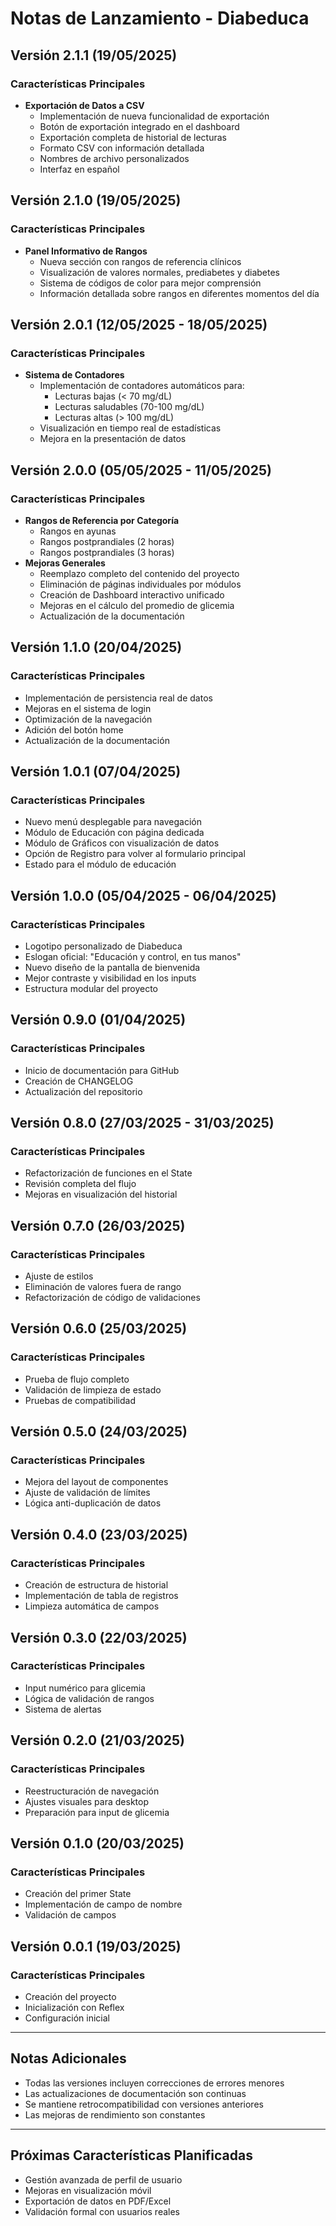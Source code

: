 # Notas de Lanzamiento - Diabeduca

## Versión 2.1.1 (19/05/2025)
### Características Principales
- **Exportación de Datos a CSV**
  - Implementación de nueva funcionalidad de exportación
  - Botón de exportación integrado en el dashboard
  - Exportación completa de historial de lecturas
  - Formato CSV con información detallada
  - Nombres de archivo personalizados
  - Interfaz en español

## Versión 2.1.0 (19/05/2025)
### Características Principales
- **Panel Informativo de Rangos**
  - Nueva sección con rangos de referencia clínicos
  - Visualización de valores normales, prediabetes y diabetes
  - Sistema de códigos de color para mejor comprensión
  - Información detallada sobre rangos en diferentes momentos del día

## Versión 2.0.1 (12/05/2025 - 18/05/2025)
### Características Principales
- **Sistema de Contadores**
  - Implementación de contadores automáticos para:
    - Lecturas bajas (< 70 mg/dL)
    - Lecturas saludables (70-100 mg/dL)
    - Lecturas altas (> 100 mg/dL)
  - Visualización en tiempo real de estadísticas
  - Mejora en la presentación de datos

## Versión 2.0.0 (05/05/2025 - 11/05/2025)
### Características Principales
- **Rangos de Referencia por Categoría**
  - Rangos en ayunas
  - Rangos postprandiales (2 horas)
  - Rangos postprandiales (3 horas)
- **Mejoras Generales**
  - Reemplazo completo del contenido del proyecto
  - Eliminación de páginas individuales por módulos
  - Creación de Dashboard interactivo unificado
  - Mejoras en el cálculo del promedio de glicemia
  - Actualización de la documentación

## Versión 1.1.0 (20/04/2025)
### Características Principales
- Implementación de persistencia real de datos
- Mejoras en el sistema de login
- Optimización de la navegación
- Adición del botón home
- Actualización de la documentación

## Versión 1.0.1 (07/04/2025)
### Características Principales
- Nuevo menú desplegable para navegación
- Módulo de Educación con página dedicada
- Módulo de Gráficos con visualización de datos
- Opción de Registro para volver al formulario principal
- Estado para el módulo de educación

## Versión 1.0.0 (05/04/2025 - 06/04/2025)
### Características Principales
- Logotipo personalizado de Diabeduca
- Eslogan oficial: "Educación y control, en tus manos"
- Nuevo diseño de la pantalla de bienvenida
- Mejor contraste y visibilidad en los inputs
- Estructura modular del proyecto

## Versión 0.9.0 (01/04/2025)
### Características Principales
- Inicio de documentación para GitHub
- Creación de CHANGELOG
- Actualización del repositorio

## Versión 0.8.0 (27/03/2025 - 31/03/2025)
### Características Principales
- Refactorización de funciones en el State
- Revisión completa del flujo
- Mejoras en visualización del historial

## Versión 0.7.0 (26/03/2025)
### Características Principales
- Ajuste de estilos
- Eliminación de valores fuera de rango
- Refactorización de código de validaciones

## Versión 0.6.0 (25/03/2025)
### Características Principales
- Prueba de flujo completo
- Validación de limpieza de estado
- Pruebas de compatibilidad

## Versión 0.5.0 (24/03/2025)
### Características Principales
- Mejora del layout de componentes
- Ajuste de validación de límites
- Lógica anti-duplicación de datos

## Versión 0.4.0 (23/03/2025)
### Características Principales
- Creación de estructura de historial
- Implementación de tabla de registros
- Limpieza automática de campos

## Versión 0.3.0 (22/03/2025)
### Características Principales
- Input numérico para glicemia
- Lógica de validación de rangos
- Sistema de alertas

## Versión 0.2.0 (21/03/2025)
### Características Principales
- Reestructuración de navegación
- Ajustes visuales para desktop
- Preparación para input de glicemia

## Versión 0.1.0 (20/03/2025)
### Características Principales
- Creación del primer State
- Implementación de campo de nombre
- Validación de campos

## Versión 0.0.1 (19/03/2025)
### Características Principales
- Creación del proyecto
- Inicialización con Reflex
- Configuración inicial

---

## Notas Adicionales
- Todas las versiones incluyen correcciones de errores menores
- Las actualizaciones de documentación son continuas
- Se mantiene retrocompatibilidad con versiones anteriores
- Las mejoras de rendimiento son constantes

---

## Próximas Características Planificadas
- Gestión avanzada de perfil de usuario
- Mejoras en visualización móvil
- Exportación de datos en PDF/Excel
- Validación formal con usuarios reales 